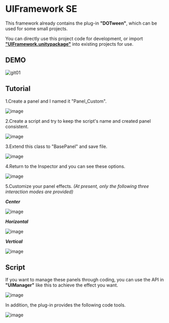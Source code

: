 # UIFramework SE

This framework already contains the plug-in **"DOTween"**, which can be used for some small projects.

You can directly use this project code for development, or import **["UIFramework.unitypackage"](https://github.com/yinczar/UIFramework/tree/main/UnityPackage "https://github.com/yinczar/UIFramework/tree/main/UnityPackage")** into existing projects for use.

## DEMO

![git01](https://user-images.githubusercontent.com/34049856/170442789-439a6b07-5058-42ce-a7ee-40cd2ef61cf5.gif)

## Tutorial

1.Create a panel and I named it "Panel_Custom".

![image](https://user-images.githubusercontent.com/34049856/170437885-ed126c1e-ec79-442c-ba9e-ade176adde0e.png)

2.Create a script and try to keep the script's name and created panel consistent.

![image](https://user-images.githubusercontent.com/34049856/170436903-5ac645a7-3915-4c4d-92ed-99a4ebc6fcb0.png)

3.Extend this class to "BasePanel" and save file.

![image](https://user-images.githubusercontent.com/34049856/170437081-33be10f2-837a-4e44-b5c9-9455c9ab5bb1.png)

4.Return to the Inspector and you can see these options.

![image](https://user-images.githubusercontent.com/34049856/170438129-9ddf03e6-2809-4f44-ab97-3fe8a2f5c1ee.png)

5.Customize your panel effects. *(At present, only the following three interaction modes are provided)*

***Center***

![image](https://user-images.githubusercontent.com/34049856/170441927-2436d7db-7890-453d-8e6d-ccfdc886648a.png)

***Horizontal***

![image](https://user-images.githubusercontent.com/34049856/170441955-988dd6ee-ee50-417d-86be-4100ef12f452.png)

***Vertical***

![image](https://user-images.githubusercontent.com/34049856/170442022-2ecc6719-4f80-4f2b-9a1c-4d4c6ce834db.png)



## Script

If you want to manage these panels through coding, you can use the API in **"UIManager"** like this to achieve the effect you want.

![image](https://user-images.githubusercontent.com/34049856/170439676-8ae5194d-3b00-4565-a42e-81c44eea4759.png)

In addition, the plug-in provides the following code tools.

![image](https://user-images.githubusercontent.com/34049856/170440585-cc7bf414-8050-4c1a-bb2e-57f1156ef265.png)




